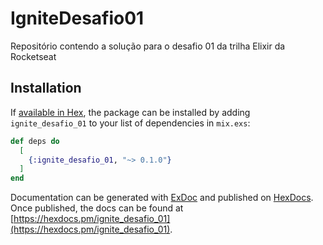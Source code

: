 # IgniteDesafio01

Repositório contendo a solução para o desafio 01 da trilha Elixir da Rocketseat

## Installation

If [available in Hex](https://hex.pm/docs/publish), the package can be installed
by adding `ignite_desafio_01` to your list of dependencies in `mix.exs`:

```elixir
def deps do
  [
    {:ignite_desafio_01, "~> 0.1.0"}
  ]
end
```

Documentation can be generated with [ExDoc](https://github.com/elixir-lang/ex_doc)
and published on [HexDocs](https://hexdocs.pm). Once published, the docs can
be found at [https://hexdocs.pm/ignite_desafio_01](https://hexdocs.pm/ignite_desafio_01).

